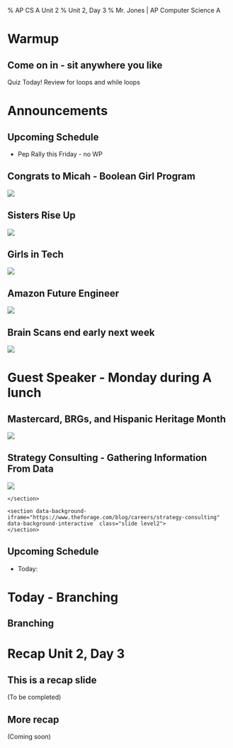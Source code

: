 % AP CS A Unit 2
% Unit 2, Day 3
% Mr. Jones | AP Computer Science A


# Warmup

## Come on in - sit anywhere you like
Quiz Today! Review for loops and while loops




# Announcements


## Upcoming Schedule
- Pep Rally this Friday - no WP


## Congrats to Micah - Boolean Girl Program
![](../../images/boolean_girl.png)

## Sisters Rise Up
![](../../images/sisters_rise_up.png)

## Girls in Tech
![](../../images/girls_in_tech.png)

## Amazon Future Engineer
![](../../images/afe_scholarship.png)

## Brain Scans end early next week
![](../../images/fnirs.jpg)


# Guest Speaker - Monday during A lunch


## Mastercard, BRGs, and Hispanic Heritage Month
![](../../images/mastercard_hhm.png)


## Strategy Consulting - Gathering Information From Data
![](../../images/apcsp_ced_data.png)



```{=html}
</section>

<section data-background-iframe="https://www.theforage.com/blog/careers/strategy-consulting"          
data-background-interactive  class="slide level2">  
</section>
```








## Upcoming Schedule
- Today: 



# Today - Branching

## Branching









# Recap Unit 2, Day 3

## This is a recap slide
(To be completed)

## More recap
(Coming soon)
